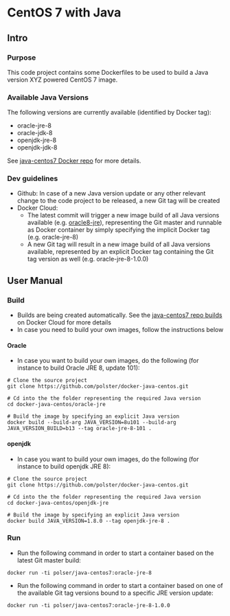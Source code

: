 CentOS 7 with Java
==================

## Intro

### Purpose

This code project contains some Dockerfiles to be used to build a Java version XYZ powered CentOS 7 image.

### Available Java Versions

The following versions are currently available (identified by Docker tag):

* oracle-jre-8
* oracle-jdk-8
* openjdk-jre-8
* openjdk-jdk-8

See [java-centos7 Docker repo](https://cloud.docker.com/app/polster/repository/docker/polster/java-centos7/general) for more details.

### Dev guidelines

* Github: In case of a new Java version update or any other relevant change to the code project to be released, a new Git tag will be created
* Docker Cloud:
  * The latest commit will trigger a new image build of all Java versions available (e.g. [oracle8-jre](oracle8-jre)), representing the Git master and runnable as Docker container by simply specifying the implicit Docker tag (e.g. oracle-jre-8)
  * A new Git tag will result in a new image build of all Java versions available, represented by an explicit Docker tag containing the Git tag version as well (e.g. oracle-jre-8-1.0.0)

## User Manual

### Build

* Builds are being created automatically. See the [java-centos7 repo builds](https://cloud.docker.com/app/polster/repository/docker/polster/java-centos7/builds) on Docker Cloud for more details
* In case you need to build your own images, follow the instructions below

#### Oracle

* In case you want to build your own images, do the following (for instance to build Oracle JRE 8, update 101):
```
# Clone the source project
git clone https://github.com/polster/docker-java-centos.git

# Cd into the the folder representing the required Java version
cd docker-java-centos/oracle-jre

# Build the image by specifying an explicit Java version
docker build --build-arg JAVA_VERSION=8u101 --build-arg JAVA_VERSION_BUILD=b13 --tag oracle-jre-8-101 .

```

#### openjdk

* In case you want to build your own images, do the following (for instance to build openjdk JRE 8):
```
# Clone the source project
git clone https://github.com/polster/docker-java-centos.git

# Cd into the the folder representing the required Java version
cd docker-java-centos/openjdk-jre

# Build the image by specifying an explicit Java version
docker build JAVA_VERSION=1.8.0 --tag openjdk-jre-8 .

```

### Run

* Run the following command in order to start a container based on the latest Git master build:
```
docker run -ti polser/java-centos7:oracle-jre-8
```
* Run the following command in order to start a container based on one of the available Git tag versions bound to a specific JRE version update:
```
docker run -ti polser/java-centos7:oracle-jre-8-1.0.0
```
